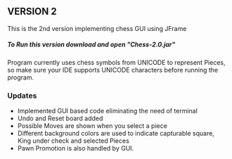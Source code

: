 ## VERSION 2
This is the 2nd version implementing chess GUI using JFrame

##### To Run this version download and open "Chess-2.0.jar"

Program currently uses chess symbols from UNICODE to represent Pieces, so make sure your IDE supports UNICODE characters before running the program.

### Updates
- Implemented GUI based code eliminating the need of terminal
- Undo and Reset board added 
- Possible Moves are shown when you select a piece
- Different background colors are used to indicate capturable square, King under check and selected Pieces
- Pawn Promotion is also handled by GUI.